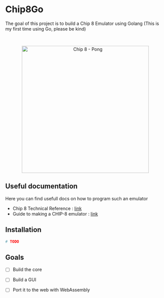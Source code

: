 # Chip8Go

The goal of this project is to build a Chip 8 Emulator using Golang (This is my first time using Go, please be kind)

<br/>
<p align="center">
  <img
    width="400"
    src="https://upload.wikimedia.org/wikipedia/commons/9/9e/PONG_CHIP8.png"
    alt="Chip 8 - Pong"
  />
</p>

## Useful documentation 

Here you can find usefull docs on how to program such an emulator

- Chip 8 Technical Reference : [link](http://devernay.free.fr/hacks/chip8/C8TECH10.HTM#memmap)
- Guide to making a CHIP-8 emulator : [link](https://tobiasvl.github.io/blog/write-a-chip-8-emulator/#dxyn-display)

## Installation 

```bash
# TODO 
```

## Goals 
- [ ] Build the core
- [ ] Build a GUI
- [ ] Port it to the web with WebAssembly
 
